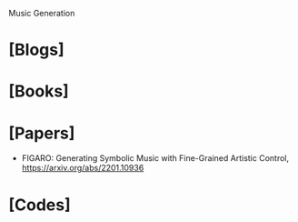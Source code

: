 Music Generation

# [Blogs]

# [Books]

# [Papers]
+ FIGARO: Generating Symbolic Music with Fine-Grained Artistic Control, https://arxiv.org/abs/2201.10936

# [Codes]
